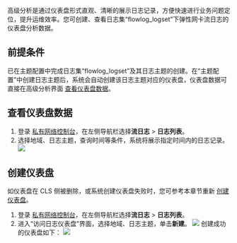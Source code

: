高级分析是通过仪表盘形式直观、清晰的展示日志记录，方便快速进行业务问题定位，提升运维效率。您可创建、查看日志集“flowlog_logset”下弹性网卡流日志的仪表盘分析数据。

## 前提条件
 已在主题配置中完成日志集“flowlog_logset”及其日志主题的创建。在“主题配置”中创建日志主题后，系统会自动创建该日志主题对应的仪表盘，仪表盘数据可直接在高级分析界面 [查看仪表盘数据](#list)。

## 查看仪表盘数据[](id:list)
1. 登录 [私有网络控制台](https://console.cloud.tencent.com/vpc/vpc?rid=1)，在左侧导航栏选择**流日志** > **日志列表**。
2. 选择地域、日志主题，查询时间等条件，系统将展示指定时间内的日志记录。
![](https://qcloudimg.tencent-cloud.cn/raw/76ee3dc34c247c202f1079aa64d8cdb0.png)

## 创建仪表盘[](id:add)
如仪表盘在 CLS 侧被删除，或系统创建仪表盘失败时，您可参考本章节重新 [创建仪表盘](#add)。
1. 登录 [私有网络控制台](https://console.cloud.tencent.com/vpc/vpc?rid=1)，在左侧导航栏选择**流日志** > **日志列表**。
2. 进入“访问日志仪表盘”界面，选择地域、日志主题，单击**新建**。
![](https://qcloudimg.tencent-cloud.cn/raw/dc7f24be00738c3b3b254082baff54f9.png)
创建成功的仪表盘如下：
![](https://qcloudimg.tencent-cloud.cn/raw/ab8e63e63da804ec1be85208e0ddb6f5.png)
